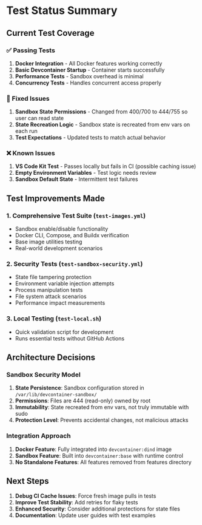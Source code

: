 # Test Status Summary

## Current Test Coverage

### ✅ Passing Tests
1. **Docker Integration** - All Docker features working correctly
2. **Basic Devcontainer Startup** - Container starts successfully
3. **Performance Tests** - Sandbox overhead is minimal
4. **Concurrency Tests** - Handles concurrent access properly

### 🔧 Fixed Issues
1. **Sandbox State Permissions** - Changed from 400/700 to 444/755 so user can read state
2. **State Recreation Logic** - Sandbox state is recreated from env vars on each run
3. **Test Expectations** - Updated tests to match actual behavior

### ❌ Known Issues
1. **VS Code Kit Test** - Passes locally but fails in CI (possible caching issue)
2. **Empty Environment Variables** - Test logic needs review
3. **Sandbox Default State** - Intermittent test failures

## Test Improvements Made

### 1. Comprehensive Test Suite (`test-images.yml`)
- Sandbox enable/disable functionality
- Docker CLI, Compose, and Buildx verification
- Base image utilities testing
- Real-world development scenarios

### 2. Security Tests (`test-sandbox-security.yml`)
- State file tampering protection
- Environment variable injection attempts
- Process manipulation tests
- File system attack scenarios
- Performance impact measurements

### 3. Local Testing (`test-local.sh`)
- Quick validation script for development
- Runs essential tests without GitHub Actions

## Architecture Decisions

### Sandbox Security Model
1. **State Persistence**: Sandbox configuration stored in `/var/lib/devcontainer-sandbox/`
2. **Permissions**: Files are 444 (read-only) owned by root
3. **Immutability**: State recreated from env vars, not truly immutable with sudo
4. **Protection Level**: Prevents accidental changes, not malicious attacks

### Integration Approach
1. **Docker Feature**: Fully integrated into `devcontainer:dind` image
2. **Sandbox Feature**: Built into `devcontainer:base` with runtime control
3. **No Standalone Features**: All features removed from features directory

## Next Steps

1. **Debug CI Cache Issues**: Force fresh image pulls in tests
2. **Improve Test Stability**: Add retries for flaky tests
3. **Enhanced Security**: Consider additional protections for state files
4. **Documentation**: Update user guides with test examples